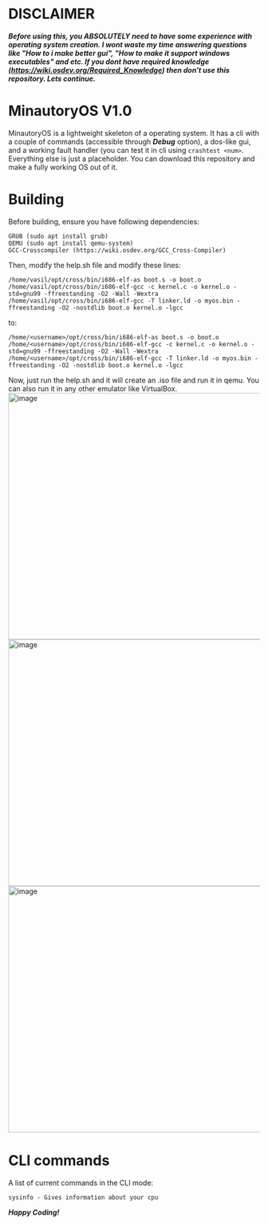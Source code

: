 # DISCLAIMER
***Before using this, you ABSOLUTELY need to have some experience with operating system creation.
I wont waste my time answering questions like "How to i make better gui", "How to make it support windows executables" and etc.
If you dont have required knowledge (https://wiki.osdev.org/Required_Knowledge) then don't use this repository. Lets continue.***

# MinautoryOS V1.0
MinautoryOS is a lightweight skeleton of a operating system. It has a cli with a couple of commands (accessible through ***Debug*** option), a dos-like gui, and a working fault handler (you can test it in cli using ```crashtest <num>```. Everything else is just a placeholder. You can download this repository and make a fully working OS out of it.
# Building
Before building, ensure you have following dependencies:
```
GRUB (sudo apt install grub)
QEMU (sudo apt install qemu-system)
GCC-Crosscompiler (https://wiki.osdev.org/GCC_Cross-Compiler)
```
Then, modify the help.sh file and modify these lines:
```
/home/vasil/opt/cross/bin/i686-elf-as boot.s -o boot.o
/home/vasil/opt/cross/bin/i686-elf-gcc -c kernel.c -o kernel.o -std=gnu99 -ffreestanding -O2 -Wall -Wextra
/home/vasil/opt/cross/bin/i686-elf-gcc -T linker.ld -o myos.bin -ffreestanding -O2 -nostdlib boot.o kernel.o -lgcc
```
to:
```
/home/<username>/opt/cross/bin/i686-elf-as boot.s -o boot.o
/home/<username>/opt/cross/bin/i686-elf-gcc -c kernel.c -o kernel.o -std=gnu99 -ffreestanding -O2 -Wall -Wextra
/home/<username>/opt/cross/bin/i686-elf-gcc -T linker.ld -o myos.bin -ffreestanding -O2 -nostdlib boot.o kernel.o -lgcc
```
Now, just run the help.sh and it will create an .iso file and run it in qemu. You can also run it in any other emulator like VirtualBox.
<img width="748" height="493" alt="image" src="https://github.com/user-attachments/assets/07a6d1b4-7c1a-46f2-8210-3c6b103c3992" />
<img width="748" height="493" alt="image" src="https://github.com/user-attachments/assets/3784a716-8997-4647-97b1-215181e9a834" />
<img width="748" height="493" alt="image" src="https://github.com/user-attachments/assets/ad8da724-42b7-4727-b267-f4035fd8a022" />

# CLI commands
A list of current commands in the CLI mode:
```
sysinfo - Gives information about your cpu
```

***Happy Coding!***
